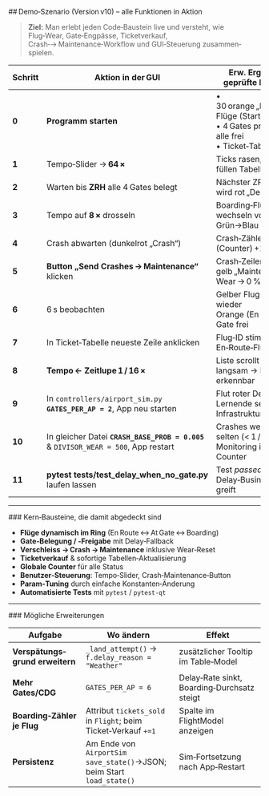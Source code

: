 ## Demo‑Szenario (Version v10) – alle Funktionen in Aktion

> **Ziel:** Man erlebt jeden Code‑Baustein live und versteht, wie
> Flug‑Wear, Gate‑Engpässe, Ticketverkauf, Crash‑→ Maintenance‑Workflow und GUI‑Steuerung zusammen­spielen.

| Schritt | Aktion in der GUI                                                                   | Erw. Ergebnis / geprüfte Funktion                                                                       | Gedeckte Bereiche                   |
| ------- | ----------------------------------------------------------------------------------- | ------------------------------------------------------------------------------------------------------- | ----------------------------------- |
| **0**   | **Programm starten**                                                                | • 30 orange „En Route“-Flüge (Start‑Fleet)<br>• 4 Gates pro Airport, alle frei<br>• Ticket‑Tabelle leer | Laden, Timer, fixed Fleet           |
| **1**   | Tempo‑Slider → **64 ×**                                                             | Ticks rasen, Tickets füllen Tabelle                                                                     | Speed‑Control, Ticket‑Model‑Refresh |
| **2**   | Warten bis **ZRH** alle 4 Gates belegt                                              | Nächster ZRH‑Flug wird rot „Delay“                                                                      | Delay‑Logik, Gate‑Check             |
| **3**   | Tempo auf **8 ×** drosseln                                                          | Boarding‑Flüge wechseln von Grün→Blau                                                                   | Boarding‑Timer                      |
| **4**   | Crash abwarten (dunkelrot „Crash“)                                                  | Crash‑Zähler (Counter) +1                                                                               | Wear‑basierte Crash‑Formel          |
| **5**   | **Button „Send Crashes → Maintenance“** klicken                                     | Crash‑Zeilen gelb „Maintenance“, Wear → 0 %                                                             | Button‑Signal, Maintenance‑Status   |
| **6**   | 6 s beobachten                                                                      | Gelber Flug wird wieder Orange (En Route), Gate frei                                                    | Maintenance‑Timer, Gate‑Freigabe    |
| **7**   | In Ticket‑Tabelle neueste Zeile anklicken                                           | Flug‑ID stimmt mit En‑Route‑Flug überein                                                                | Ticket‑Verkauf / Datenbindung       |
| **8**   | **Tempo ← Zeitlupe 1 / 16 ×**                                                       | Liste scrollt langsam → klar erkennbar                                                                  | Slider‑Min‑Grenze                   |
| **9**   | In `controllers/airport_sim.py` **`GATES_PER_AP = 2`**, App neu starten             | Flut roter Delays; Lernende sehen Infrastruktur‑Limit                                                   | Param‑Tuning, Gate‑Kapazität        |
| **10**  | In gleicher Datei **`CRASH_BASE_PROB = 0.005`** & `DIVISOR_WEAR = 500`, App restart | Crashes werden selten (< 1 / Min), Monitoring im Counter                                                | Risiko‑Parametrisierung             |
| **11**  | **pytest tests/test\_delay\_when\_no\_gate.py** laufen lassen                       | Test *passed* – Delay‑Business‑Regel greift                                                             | Unit‑Test‑Anbindung                 |

---

### Kern‑Bausteine, die damit abgedeckt sind

* **Flüge dynamisch im Ring** (En Route ↔ At Gate ↔ Boarding)
* **Gate‑Belegung / ‑Freigabe** mit Delay‑Fallback
* **Verschleiss → Crash → Maintenance** inklusive Wear‑Reset
* **Ticketverkauf** & sofortige Tabellen‑Aktualisierung
* **Globale Counter** für alle Status
* **Benutzer‑Steuerung**: Tempo‑Slider, Crash‑Maintenance‑Button
* **Param‑Tuning** durch einfache Konstanten‑Änderung
* **Automatisierte Tests** mit `pytest` / `pytest‑qt`

---

### Mögliche Erweiterungen

| Aufgabe                         | Wo ändern                                                               | Effekt                                      |
| ------------------------------- | ----------------------------------------------------------------------- | ------------------------------------------- |
| **Verspätungs­grund erweitern** | `_land_attempt()` → `f.delay_reason = "Weather"`                        | zusätzlicher Tooltip im Table‑Model         |
| **Mehr Gates/CDG**              | `GATES_PER_AP = 6`                                                      | Delay‑Rate sinkt, Boarding‑Durchsatz steigt |
| **Boarding‑Zähler je Flug**     | Attribut `tickets_sold` in `Flight`; beim Ticket‑Verkauf `+=1`          | Spalte im FlightModel anzeigen              |
| **Persistenz**                  | Am Ende von `AirportSim` `save_state()`→JSON; beim Start `load_state()` | Sim‑Fortsetzung nach App‑Restart            |